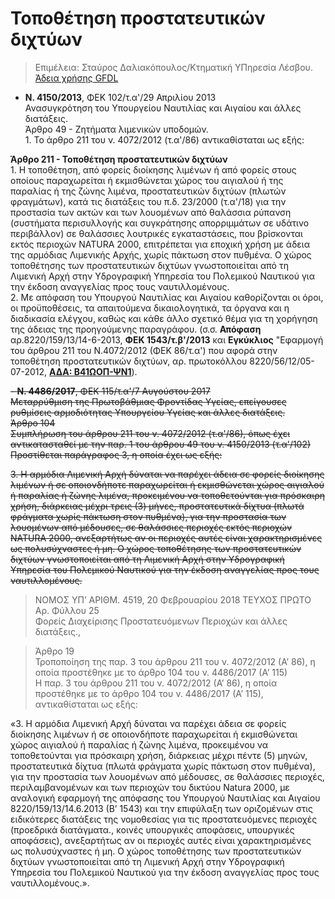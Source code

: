 # Τοποθέτηση προστατευτικών διχτύων

>Επιμέλεια: Σταύρος Δαλιακόπουλος/Κτηματική ΥΠηρεσία Λέσβου. [Άδεια χρήσης GFDL](http://www.gnu.org/licenses/fdl.html)

- **Ν. 4150/2013**, ΦΕΚ 102/τ.α'/29 Απριλίου 2013  
Ανασυγκρότηση του Υπουργείου Ναυτιλίας και Αιγαίου και άλλες διατάξεις.  
Άρθρο 49 - Ζητήματα λιμενικών υποδομών.  
1\. Το άρθρο 211 του ν. 4072/2012 (τ.α'/86) αντικαθίσταται ως εξής:

**Άρθρο 211 - Τοποθέτηση προστατευτικών διχτύων**  
1\. Η τοποθέτηση, από φορείς διοίκησης λιμένων ή από φορείς στους οποίους παραχωρείται ή εκμισθώνεται χώρος του αιγιαλού ή της παραλίας ή της ζώνης λιμένα, προστατευτικών διχτύων (πλωτών φραγμάτων), κατά τις διατάξεις του π.δ. 23/2000 (τ.α'/18) για την προστασία των ακτών και των λουομένων από θαλάσσια ρύπανση (συστήματα περισυλλογής και συγκράτησης απορριμμάτων σε υδάτινο περιβάλλον) σε θαλάσσιες λουτρικές εγκαταστάσεις, που βρίσκονται εκτός περιοχών NATURA 2000, επιτρέπεται για εποχική χρήση με άδεια της αρμόδιας Λιμενικής Αρχής, χωρίς πάκτωση στον πυθμένα. Ο χώρος τοποθέτησης των προστατευτικών διχτύων γνωστοποιείται από τη Λιμενική Αρχή στην Υδρογραφική Υπηρεσία του Πολεμικού Ναυτικού για την έκδοση αναγγελίας προς τους ναυτιλλομένους.  
2\. Με απόφαση του Υπουργού Ναυτιλίας και Αιγαίου καθορίζονται οι όροι, οι προϋποθέσεις, τα απαιτούμενα δικαιολογητικά, τα όργανα και η διαδικασία ελέγχου, καθώς και κάθε άλλο σχετικό θέμα για τη χορήγηση της άδειας της προηγούμενης παραγράφου.  (σ.σ. **Απόφαση** αρ.8220/159/13/14-6-2013, **ΦΕΚ 1543/τ.β'/2013** και **Εγκύκλιος** "Εφαρμογή του άρθρου 211 του Ν.4072/2012 (ΦΕΚ 86/τ.α') που αφορά στην τοποθέτηση προστατευτικών διχτύων, αρ. πρωτοκόλλου 8220/56/12/05-07-2012, **[ΑΔΑ: Β41ΩΟΠ-ΨΝ1](https://diavgeia.gov.gr/decision/view/Β41ΩΟΠ-ΨΝ1)**).  

~~- **N. 4486/2017**, ΦΕΚ 115/τ.α'/7 Αυγούστου 2017  
Μεταρρύθμιση της Πρωτοβάθμιας Φροντίδας Υγείας, επείγουσες ρυθμίσεις αρμοδιότητας Υπουργείου Υγείας και άλλες διατάξεις.  
Άρθρο 104  
Συμπλήρωση του άρθρου 211 του ν. 4072/2012 (τ.α'/86), όπως έχει αντικατασταθεί με την παρ. 1 του άρθρου 49 του ν. 4150/2013 (τ.α'/102)  
Προστίθεται παράγραφος 3, η οποία έχει ως εξής:~~  

~~3. Η αρμόδια Λιμενική Αρχή δύναται να παρέχει άδεια σε φορείς διοίκησης λιμένων ή σε οποιονδήποτε παραχωρείται ή εκμισθώνεται χώρος αιγιαλού ή παραλίας ή ζώνης λιμένα, προκειμένου να τοποθετούνται για πρόσκαιρη χρήση, διάρκειας μέχρι τρεις (3) μήνες, προστατευτικά δίχτυα (πλωτά φράγματα χωρίς πάκτωση στον πυθμένα), για την προστασία των λουομένων από μέδουσες, σε θαλάσσιες περιοχές εκτός περιοχών NATURA 2000, ανεξαρτήτως αν οι περιοχές αυτές είναι χαρακτηρισμένες ως πολυσύχναστες ή μη. Ο χώρος τοποθέτησης των προστατευτικών διχτύων γνωστοποιείται από τη Λιμενική Αρχή στην Υδρογραφική Υπηρεσία του Πολεμικού Ναυτικού για την έκδοση αναγγελίας προς τους ναυτιλλομένους.~~

> NOMOΣ ΥΠ’ ΑΡΙΘΜ. 4519, 20 Φεβρουαρίου 2018 ΤΕΥΧΟΣ ΠΡΩΤΟ Αρ. Φύλλου 25   
Φορείς Διαχείρισης Προστατευόμενων Περιοχών και άλλες διατάξεις.,  

> Άρθρο 19  
Τροποποίηση της παρ. 3 του άρθρου 211 του ν. 4072/2012 (Α’ 86), η οποία προστέθηκε με το άρθρο 104 του ν. 4486/2017 (Α’ 115)  
Η παρ. 3 του άρθρου 211 του ν. 4072/2012 (Α’ 86), η οποία προστέθηκε με το άρθρο 104 του ν. 4486/2017 (Α’ 115), αντικαθίσταται ως εξής:  

«3. Η αρμόδια Λιμενική Αρχή δύναται να παρέχει άδεια σε φορείς διοίκησης λιμένων ή σε οποιονδήποτε παραχωρείται ή εκμισθώνεται χώρος αιγιαλού ή παραλίας ή ζώνης λιμένα, προκειμένου να τοποθετούνται για πρόσκαιρη χρήση, διάρκειας μέχρι πέντε (5) μηνών, προστατευτικά δίχτυα (πλωτά φράγματα χωρίς πάκτωση στον πυθμένα), για την προστασία των λουομένων από μέδουσες, σε θαλάσσιες περιοχές, περιλαμβανομένων και των περιοχών του δικτύου Natura 2000, με αναλογική εφαρμογή της απόφασης του Υπουργού Ναυτιλίας και Αιγαίου 8220/159/13/14.6.2013 (Β’ 1543) και την επιφύλαξη των οριζομένων στις ειδικότερες διατάξεις της νομοθεσίας για τις προστατευόμενες περιοχές (προεδρικά διατάγματα., κοινές υπουργικές αποφάσεις, υπουργικές αποφάσεις), ανεξαρτήτως αν οι περιοχές αυτές είναι χαρακτηρισμένες ως πολυσύχναστες ή μη. Ο χώρος τοποθέτησης των προστατευτικών διχτύων γνωστοποιείται από τη Λιμενική Αρχή στην Υδρογραφική Υπηρεσία του Πολεμικού Ναυτικού για την έκδοση αναγγελίας προς τους ναυτιλλομένους.».

